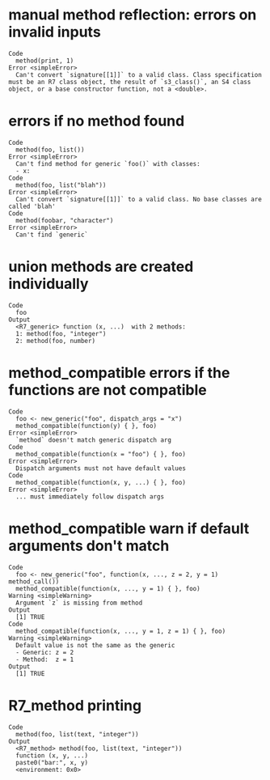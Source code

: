# manual method reflection: errors on invalid inputs

    Code
      method(print, 1)
    Error <simpleError>
      Can't convert `signature[[1]]` to a valid class. Class specification must be an R7 class object, the result of `s3_class()`, an S4 class object, or a base constructor function, not a <double>.

# errors if no method found

    Code
      method(foo, list())
    Error <simpleError>
      Can't find method for generic `foo()` with classes:
      - x: 
    Code
      method(foo, list("blah"))
    Error <simpleError>
      Can't convert `signature[[1]]` to a valid class. No base classes are called 'blah'
    Code
      method(foobar, "character")
    Error <simpleError>
      Can't find `generic`

# union methods are created individually

    Code
      foo
    Output
      <R7_generic> function (x, ...)  with 2 methods:
      1: method(foo, "integer")
      2: method(foo, number)

# method_compatible errors if the functions are not compatible

    Code
      foo <- new_generic("foo", dispatch_args = "x")
      method_compatible(function(y) { }, foo)
    Error <simpleError>
      `method` doesn't match generic dispatch arg
    Code
      method_compatible(function(x = "foo") { }, foo)
    Error <simpleError>
      Dispatch arguments must not have default values
    Code
      method_compatible(function(x, y, ...) { }, foo)
    Error <simpleError>
      ... must immediately follow dispatch args

# method_compatible warn if default arguments don't match

    Code
      foo <- new_generic("foo", function(x, ..., z = 2, y = 1) method_call())
      method_compatible(function(x, ..., y = 1) { }, foo)
    Warning <simpleWarning>
      Argument `z` is missing from method
    Output
      [1] TRUE
    Code
      method_compatible(function(x, ..., y = 1, z = 1) { }, foo)
    Warning <simpleWarning>
      Default value is not the same as the generic
      - Generic: z = 2
      - Method:  z = 1
    Output
      [1] TRUE

# R7_method printing

    Code
      method(foo, list(text, "integer"))
    Output
      <R7_method> method(foo, list(text, "integer"))
      function (x, y, ...) 
      paste0("bar:", x, y)
      <environment: 0x0>

